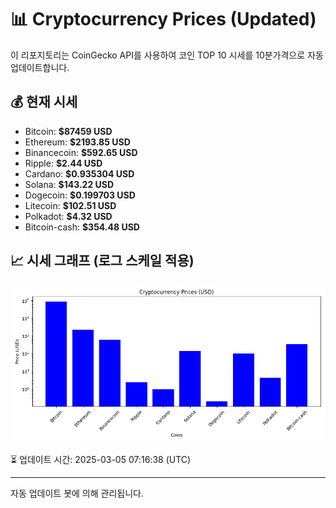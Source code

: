 
# 📊 Cryptocurrency Prices (Updated)

이 리포지토리는 CoinGecko API를 사용하여 코인 TOP 10 시세를 10분가격으로 자동 업데이트합니다.

## 💰 현재 시세
- Bitcoin: **$87459 USD**
- Ethereum: **$2193.85 USD**
- Binancecoin: **$592.65 USD**
- Ripple: **$2.44 USD**
- Cardano: **$0.935304 USD**
- Solana: **$143.22 USD**
- Dogecoin: **$0.199703 USD**
- Litecoin: **$102.51 USD**
- Polkadot: **$4.32 USD**
- Bitcoin-cash: **$354.48 USD**

## 📈 시세 그래프 (로그 스케일 적용)
![Crypto Prices](crypto_prices.png)

⏳ 업데이트 시간: 2025-03-05 07:16:38 (UTC)

---
자동 업데이트 봇에 의해 관리됩니다.
